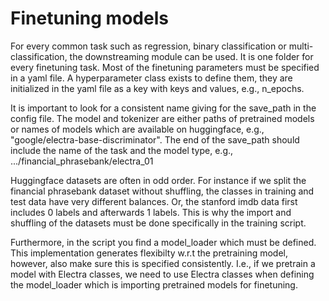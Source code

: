 # Finetuning models

For every common task such as regression, binary classification or multi-classification, the downstreaming module can be used. It is one folder for every finetuning task. Most of the finetuning parameters must be specified in a yaml file. A hyperparameter class exists to define them, they are initialized in the yaml file as a key with keys and values, e.g., n_epochs.

It is important to look for a consistent name giving for the save_path in the config file. The model and tokenizer are either paths of pretrained models or names of models which are available on huggingface, e.g., "google/electra-base-discriminator". The end of the save_path should include the name of the task and the model type, e.g., .../financial_phrasebank/electra_01

Huggingface datasets are often in odd order. For instance if we split the financial phrasebank dataset without shuffling, the classes in training and test data have very different balances. Or, the stanford imdb data first includes 0 labels and afterwards 1 labels. This is why the import and shuffling of the datasets must be done specifically in the training script. 

Furthermore, in the script you find a model_loader which must be defined. This implementation generates flexibilty w.r.t the pretraining model, however, also make sure this is specified consistently. I.e., if we pretrain a model with Electra classes, we need to use Electra classes when defining the model_loader which is importing pretrained models for finetuning. 